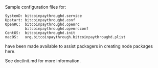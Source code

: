 Sample configuration files for:
```
SystemD: bitcoinpaythroughd.service
Upstart: bitcoinpaythroughd.conf
OpenRC:  bitcoinpaythroughd.openrc
         bitcoinpaythroughd.openrcconf
CentOS:  bitcoinpaythroughd.init
macOS:   org.bitcoinpaythrough.bitcoinpaythroughd.plist
```
have been made available to assist packagers in creating node packages here.

See doc/init.md for more information.

